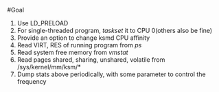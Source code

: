 #Goal
1. Use LD\_PRELOAD
2. For single-threaded program, *taskset* it to CPU 0(others also be fine)
3. Provide an option to change ksmd CPU affinity
4. Read VIRT, RES of running program from *ps*
5. Read system free memory from *vmstat*
6. Read pages shared, sharing, unshared, volatile from /sys/kernel/mm/ksm/\*
7. Dump stats above periodically, with some parameter to control the frequency